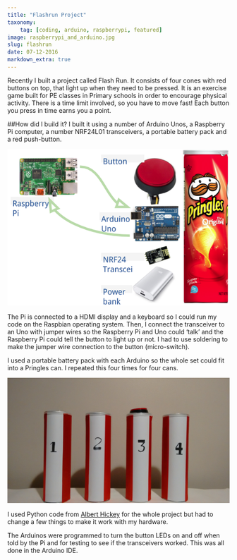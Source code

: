 ```yaml
---
title: "Flashrun Project"
taxonomy:
    tag: [coding, arduino, raspberrypi, featured]
image: raspberrypi_and_arduino.jpg
slug: flashrun
date: 07-12-2016
markdown_extra: true
---
```

Recently I built a project called Flash Run. It consists of four cones with red buttons on top, that light up when they need to be pressed. It is an exercise game built for PE classes in Primary schools in order to encourage physical activity. There is a time limit involved, so you have to move fast! Each button you press in time earns you a point.

##How did I build it?
I built it using a number of Arduino Unos, a Raspberry Pi computer, a number NRF24L01 transceivers, a portable battery pack and a red push-button.

![flashrun_can.png](flashrun_can.png)

The Pi is connected to a HDMI display and a keyboard so I could run my code on the Raspbian operating system. Then, I connect the transceiver to an Uno with jumper wires so the Raspberry Pi and Uno could ‘talk’ and the Raspberry Pi could tell the button to light up or not. I had to use soldering to make the jumper wire connection to the button (micro-switch).

I used a portable battery pack with each Arduino so the whole set could fit into a Pringles can. I repeated this four times for four cans.

![flashrun_four_cans.jpg](flashrun_four_cans.jpg)

I used Python code from [Albert Hickey](https://plus.google.com/+Winkleink/ "Winkleink Google+") for the whole project but had to change a few things to make it work with my hardware.

The Arduinos were programmed to turn the button LEDs on and off when told by the Pi and for testing to see if the transceivers worked. This was all done in the Arduino IDE.
